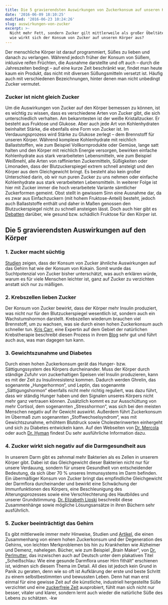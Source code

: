 ```yaml
---
title: Die 5 gravierendsten Auswirkungen von Zuckerkonsum auf unseren Körper!
date: '2016-06-09 18:10:25'
modified: '2016-06-23 10:24:26'
slug: auswirkungen-von-zucker
excerpt: >-
  Nicht mehr Fett, sondern Zucker gilt mittlerweile als großer Übeltäter. Doch
  wie wirkt sich der Konsum von Zucker auf unseren Körper aus?
---
```


Der menschliche Körper ist darauf programmiert, Süßes zu lieben und danach zu verlangen. Während jedoch früher der Konsum von Süßem, inklusive reifen Früchten, die Ausnahme darstellte und oft auch – durch die Jahreszeiten bedingt – auf eine kurze Zeit beschränkt war, findet man heute kaum ein Produkt, das nicht mit diversen Süßungsmitteln versetzt ist. Häufig auch mit verschiedenen Bezeichnungen, hinter denen man nicht unbedingt Zucker vermutet.

### Zucker ist nicht gleich Zucker

Um die Auswirkungen von Zucker auf den Körper bemessen zu können, ist es wichtig zu wissen, dass es verschiedene Arten von Zucker gibt, die sich unterschiedlich verhalten. Am bekanntesten ist der weiße Kristallzucker. Er besteht aus Fruktose und Glukose. Aber auch jede Art von Kohlenhydraten beinhaltet Stärke, die ebenfalls eine Form von Zucker ist. Im Verdauungsprozess wird Stärke zu Glukose zerlegt – dem Brennstoff für unseren Körper. Während komplexe Kohlenhydrate mit reichlich Ballaststoffen, wie zum Beispiel Vollkornprodukte oder Gemüse, lange satt halten und den Körper mit reichlich Energie versorgen, bewirken einfache Kohlenhydrate aus stark verarbeiteten Lebensmitteln, wie zum Beispiel Weißmehl, alle Arten von raffinierten Zuckermitteln, Süßigkeiten oder Limonaden, dass der Blutzuckerspiegel extrem schnell ansteigt und den Körper aus dem Gleichgewicht bringt. Es besteht also kein großer Unterschied darin, ob wir nun puren Zucker zu uns nehmen oder einfache Kohlenhydrate aus stark verarbeiteten Lebensmitteln. In weiterer Folge ist hier mit Zucker immer die hoch verarbeitete Variante sämtlicher Zuckerformen gemeint. Obst stellt in gewissem Sinn eine Ausnahme dar, da es zwar aus Einfachzuckern (mit hohem Fruktose-Anteil) besteht, jedoch auch Ballaststoffe enthält und daher in Maßen genossen den Blutzuckerspiegel nicht zu schnell ansteigen lässt. Doch auch hier gibt es [Debatten](http://www.urgeschmack.de/was-ist-der-unterschied-zwischen-glucose-und-fructose/) darüber, wie gesund bzw. schädlich Fruktose für den Körper ist.

## Die 5 gravierendsten Auswirkungen auf den Körper

### 1\. Zucker macht süchtig

[Studien](http://www.focus.de/gesundheit/ernaehrung/abnehmen/tid-14682/diaet-zwoelf-fakten-ueber-das-abnehmen-zucker-hat-hohes-suchtpotenzial_aid_411455.html) zeigen, dass der Konsum von Zucker ähnliche Auswirkungen auf das Gehirn hat wie der Konsum von Kokain. Somit wurde das Suchtpotenzial von Zucker bisher unterschätzt, was auch erklären würde, warum es für viele Menschen leichter ist, ganz auf Zucker zu verzichten anstatt sich nur zu mäßigen.

### 2\. Krebszellen lieben Zucker

Der Konsum von Zucker bewirkt, dass der Körper mehr Insulin produziert, was nicht nur für den Blutzuckerspiegel wesentlich ist, sondern auch ein Wachstumshormon darstellt. Krebszellen wiederum brauchen viel Brennstoff, um zu wachsen, was sie durch einen hohen Zuckerkonsum auch schneller tun. [Kris Carr](http://kriscarr.com/), eine Expertin auf dem Gebiet der natürlichen Krebstherapie beschreibt diesen Prozess in ihrem [Blog](http://kriscarr.com/blog/does-sugar-feed-cancer/) sehr gut und führt auch aus, was man dagegen tun kann.

### 3\. Gewichtszunahme und Diabetes

Durch einen hohen Zuckerkonsum gerät das Hunger- bzw. Sättigungssystem des Körpers durcheinander. Muss der Körper durch ständige Zufuhr von zuckerhaltigen Speisen viel Insulin produzieren, kann es mit der Zeit zu Insulinresistenz kommen. Dadurch werden Ghrelin, das sogenannte „Hungerhormon“, und Leptin, das sogenannte „Sättigungshormon“ ebenfalls nicht mehr richtig reguliert, was dazu führt, dass wir ständig Hunger haben und den Signalen unseres Körpers nicht mehr ganz vertrauen können. Zusätzlich kommt es zur Ausschüttung von mehr Cortisol, dem sogenannten „Stresshormon“, was sich bei den meisten Menschen negativ auf ihr Gewicht auswirkt. Außerdem führt Zuckerkonsum im Übermaß zum sogenannten „Stoffwechselsyndrom“, was mit Gewichtszunahme, erhöhtem Blutdruck sowie Cholesterinwerten einhergeht und sich zu Diabetes entwickeln kann. Auf den Webseiten von [Dr. Mercola](http://articles.mercola.com/sugar-side-effects.aspx) oder auch [Dr. Hyman](http://drhyman.com/) findest Du sehr ausführliche Information dazu.

### 4\. Zucker wirkt sich negativ auf die Darmgesundheit aus

In unserem Darm gibt es zehnmal mehr Bakterien als es Zellen in unserem Körper gibt. Dabei ist das Gleichgewicht dieser Bakterien nicht nur für unsere Verdauung, sondern für unsere Gesundheit von entscheidender Bedeutung, da sich über 70 % unseres Immunsystems im Darm befinden. Ein übermäßiger Konsum von Zucker bringt das empfindliche Gleichgewicht der Darmflora durcheinander und bewirkt eine Schwächung der Immunfunktionen des Körpers, eine Beschleunigung des Alterungsprozesses sowie eine Verschlechterung des Hautbildes und unserer Grundstimmung. [Dr. Elizabeth Lipski](http://lizlipski.com/) beschreibt diese Zusammenhänge sowie mögliche Lösungsansätze in ihren Büchern sehr ausführlich.

### 5\. Zucker beeinträchtigt das Gehirn

Es gibt mittlerweile immer mehr Hinweise, Studien und [Artikel](http://www.huffingtonpost.com/2015/04/06/sugar-brain-mental-health_n_6904778.html), die einen Zusammenhang von einem hohen Zuckerkonsum und der Degeneration des Gehirns, von leichten Merkproblemen bis hin zu Krankheiten wie Alzheimer und Demenz, nahelegen. Bücher, wie zum Beispiel „Brain Maker“, von [Dr. Perlmutter](http://www.drperlmutter.com/), das inzwischen auch auf Deutsch unter dem plakativen Titel „Scheißschlau: Wie eine gesunde Darmflora unser Hirn fithält“ erschienen ist, widmen sich diesem Thema im Detail. All dies ist jedoch kein Grund in Panik zu geraten, denn wie so oft ist Aufklärung der erste und beste Schritt zu einem selbstbestimmten und bewussten Leben. Denn hat man erst einmal für eine gewisse Zeit auf die künstliche, industriell hergestellte Süße verzichtet und eine [zuckerfreie Zeit](https://www.veganblatt.com/zuckerfrei) ausprobiert, fühlt man sich nicht nur besser, vitaler und klarer, sondern lernt auch wieder die natürliche Süße des Lebens zu schätzen. -kw

